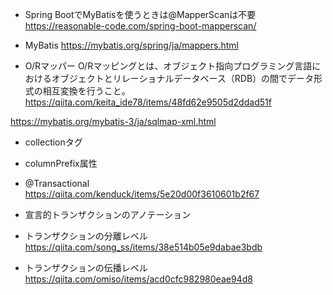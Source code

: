 - Spring BootでMyBatisを使うときは@MapperScanは不要
https://reasonable-code.com/spring-boot-mapperscan/

- MyBatis
https://mybatis.org/spring/ja/mappers.html

- O/Rマッパー
O/Rマッピングとは、オブジェクト指向プログラミング言語におけるオブジェクトとリレーショナルデータベース（RDB）の間でデータ形式の相互変換を行うこと。
https://qiita.com/keita_ide78/items/48fd62e9505d2ddad51f


https://mybatis.org/mybatis-3/ja/sqlmap-xml.html
- collectionタグ
- columnPrefix属性

- @Transactional
https://qiita.com/kenduck/items/5e20d00f3610601b2f67

- 宣言的トランザクションのアノテーション

- トランザクションの分離レベル
https://qiita.com/song_ss/items/38e514b05e9dabae3bdb

- トランザクションの伝播レベル
https://qiita.com/omiso/items/acd0cfc982980eae94d8


